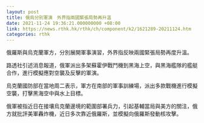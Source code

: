 ```yaml
---
layout: post
title: 俄烏分別軍演　外界指兩國緊張局勢再升溫
date: 2021-11-24 19:36:21.000000000 +08:00
link: https://news.rthk.hk/rthk/ch/component/k2/1621289-20211124.htm
categories: rthk
---
```


俄羅斯與烏克蘭軍方，分別展開軍事演習，外界指反映兩國緊張局勢再度升溫。

路透社引述消息報道，俄軍派出多架蘇霍伊戰鬥機到黑海上空，與黑海艦隊的艦艇合作，進行模擬應對空襲及反擊的軍演。

烏克蘭國防部在當地周二表示，軍方在南部的軍事訓練場，派出多款戰機進行模擬空襲，打擊黑海空中與水上目標。

俄軍被指近日在接壤烏克蘭邊境的範圍部署兵力，引起基輔當局與美方的關注，俄方就批評美軍轟炸機，近日多次靠近俄羅斯，並模擬向俄羅斯發動核攻擊。
